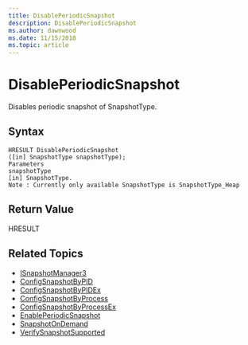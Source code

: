 ```yaml
---
title: DisablePeriodicSnapshot 
description: DisablePeriodicSnapshot
ms.author: dawnwood
ms.date: 11/15/2018
ms.topic: article
---
```


# DisablePeriodicSnapshot

Disables periodic snapshot of SnapshotType.

## Syntax

```
HRESULT DisablePeriodicSnapshot
([in] SnapshotType snapshotType);
Parameters
snapshotType
[in] SnapshotType. 
Note : Currently only available SnapshotType is SnapshotType_Heap
```

## Return Value

HRESULT

## Related Topics

* [ISnapshotManager3](isnapshotmanager3.md)
* [ConfigSnapshotByPID](configsnapshotbypid.md)
* [ConfigSnapshotByPIDEx](configsnapshotbypidex.md)
* [ConfigSnapshotByProcess](configsnapshotbyprocess.md)
* [ConfigSnapshotByProcessEx](configsnapshotbyprocessex.md)
* [EnablePeriodicSnapshot](enableperiodicsnapshot.md)
* [SnapshotOnDemand](snapshotondemand.md)
* [VerifySnapshotSupported](verifysnapshotsupported.md)